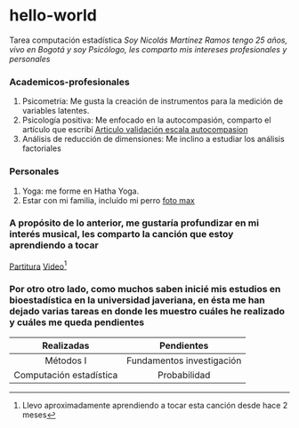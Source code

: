 # hello-world
Tarea computación estadística 
*Soy Nicolás Martínez Ramos tengo 25 años, vivo en Bogotá y soy Psicólogo, les comparto mis intereses profesionales y personales* 

### Academicos-profesionales
1. Psicometria: Me gusta la creación de instrumentos para la medición de variables latentes.
2. Psicología positiva: Me enfocado en la autocompasión, comparto el artículo que escribí [Articulo validación escala autocompasion](https://www.psicothema.com/pii?pii=4784)
3. Análisis de reducción de dimensiones: Me inclino a estudiar los análisis factoriales

### Personales
1. Yoga: me forme en Hatha Yoga. 
2. Estar con mi familia, incluído mi perro [foto max](https://livejaverianaedu-my.sharepoint.com/:i:/g/personal/martineznicolas_javeriana_edu_co/EcSjUIc9MgJGhGmwce0WKkMBFFfu0te5RC0r6jo2i8vxdg?e=YK47SW)

### A propósito de lo anterior, me gustaría profundizar en mi interés musical, les comparto la canción que estoy aprendiendo a tocar
[Partitura](https://musescore.com/user/32208150/scores/6020110)
[Video](https://www.youtube.com/watch?v=NHih-vcYGwU)[^1]
[^1]: Llevo aproximadamente aprendiendo a tocar esta canción desde hace 2 meses

### Por otro otro lado, como muchos saben inicié mis estudios en bioestadística en la universidad javeriana, en ésta me han dejado varias tareas en donde les muestro cuáles he realizado y cuáles me queda pendientes

|     Realizadas        |        Pendientes          |
|:-------------------:  | :-----------------:        |
|     Métodos I         | Fundamentos investigación  |
|Computación estadística| Probabilidad               |
